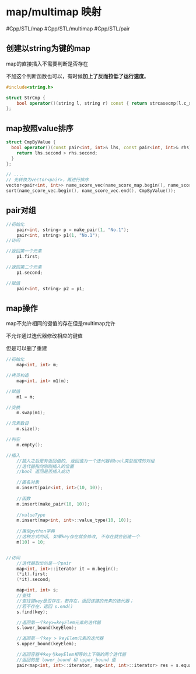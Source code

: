 # map/multimap 映射

#Cpp/STL/map #Cpp/STL/multimap #Cpp/STL/pair

## 创建以string为键的map

map的直接插入不需要判断是否存在

不加这个判断函数也可以，有时候**加上了反而拉低了运行速度**。

```cpp
#include<string.h>

struct StrCmp {
	bool operator()(string l, string r) const { return strcasecmp(l.c_str(), r.c_str()) < 0; }
};
```

## map按照value排序

```cpp
struct CmpByValue {  
  bool operator()(const pair<int, int>& lhs, const pair<int, int>& rhs) {  
    return lhs.second > rhs.second;  
  }  
};

// ....
// 先转换为vector<pair>，再进行排序
vector<pair<int, int>> name_score_vec(name_score_map.begin(), name_score_map.end());
sort(name_score_vec.begin(), name_score_vec.end(), CmpByValue());
```



## pair对组

```c
//初始化
	pair<int, string> p = make_pair(1, "No.1");
	pair<int, string> p1(1, "No.1");
//访问

//返回第一个元素
	p1.first;

//返回第二个元素
	p1.second;

//赋值
	pair<int, string> p2 = p1;
```

## map操作

map不允许相同的键值的存在但是multimap允许

不允许通过迭代器修改相应的键值

但是可以删了重建

```c
//初始化
	map<int, int> m;

//拷贝构造
	map<int, int> m1(m);

//赋值
	m1 = m;

//交换
	m.swap(m1);

//元素数目
	m.size();

//判空
	m.empty();

//插入
	//插入之后是有返回值的, 返回值为一个迭代器和bool类型组成的对组
	//迭代器指向刚刚插入的位置
	//bool 返回是否插入成功

	//匿名对象
	m.insert(pair<int, int>(10, 10));
	
	//函数
	m.insert(make_pair(10, 10));
	
	//valueType
	m.insert(map<int, int>::value_type(10, 10));
	
	//类似python字典
	//这种方式的话, 如果key存在就会修改, 不存在就会创建一个
	m[10] = 10;


//访问
	//迭代器取出的是一个pair
	map<int, int>::iterator it = m.begin();
	(*it).first;
	(*it).second;

	map<int, int> s;
	//查找
	//查找键key是否存在，若存在，返回该键的元素的迭代器；
	//若不存在，返回 s.end()
	s.find(key);

	//返回第一个key>=keyElem元素的迭代器
	s.lower_bound(keyElem);

	//返回第一个key > keyElem元素的迭代器
	s.upper_bound(keyElem);

	//返回容器中key与keyElem相等的上下限的两个迭代器
	//返回的是 lower_bound 和 upper_bound 值
	pair<map<int, int>::iterator, map<int, int>::iterator> res = s.equal_range(key);

```

